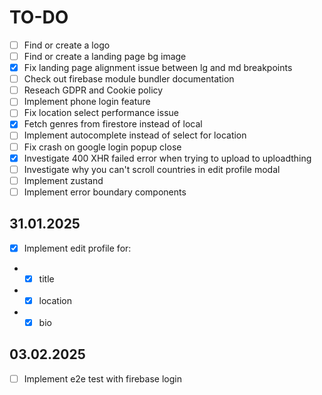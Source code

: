 # TO-DO

- [ ] Find or create a logo
- [ ] Find or create a landing page bg image
- [x] Fix landing page alignment issue between lg and md breakpoints
- [ ] Check out firebase module bundler documentation
- [ ] Reseach GDPR and Cookie policy
- [ ] Implement phone login feature
- [ ] Fix location select performance issue
- [x] Fetch genres from firestore instead of local
- [ ] Implement autocomplete instead of select for location
- [ ] Fix crash on google login popup close
- [x] Investigate 400 XHR failed error when trying to upload to uploadthing
- [ ] Investigate why you can't scroll countries in edit profile modal
- [ ] Implement zustand
- [ ] Implement error boundary components

## 31.01.2025

- [x] Implement edit profile for:
- - [x] title
- - [x] location
- - [x] bio

## 03.02.2025

- [ ] Implement e2e test with firebase login

